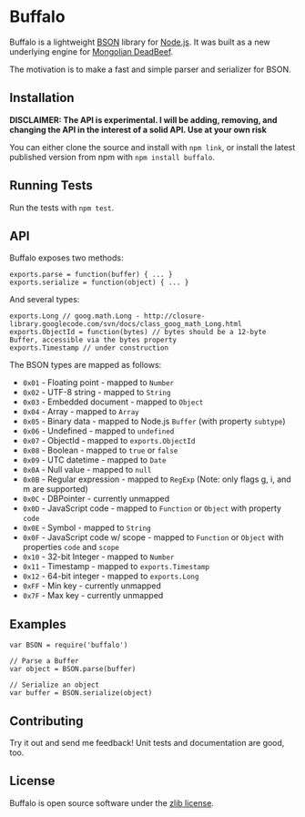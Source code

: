 Buffalo
==================
Buffalo is a lightweight [BSON][1] library for [Node.js][2]. It was built as a new underlying engine for
[Mongolian DeadBeef][3].

The motivation is to make a fast and simple parser and serializer for BSON.

Installation
------------
**DISCLAIMER: The API is experimental. I will be adding, removing, and changing the API in the
interest of a solid API. Use at your own risk**

You can either clone the source and install with `npm link`, or install the latest published version from npm with
`npm install buffalo`.

Running Tests
-------------
Run the tests with `npm test`.

API
---
Buffalo exposes two methods:

    exports.parse = function(buffer) { ... }
    exports.serialize = function(object) { ... }

And several types:

    exports.Long // goog.math.Long - http://closure-library.googlecode.com/svn/docs/class_goog_math_Long.html
    exports.ObjectId = function(bytes) // bytes should be a 12-byte Buffer, accessible via the bytes property
    exports.Timestamp // under construction

The BSON types are mapped as follows:

+ <code>0x01</code> - Floating point - mapped to <code>Number</code>
+ <code>0x02</code> - UTF-8 string - mapped to <code>String</code>
+ <code>0x03</code> - Embedded document - mapped to <code>Object</code>
+ <code>0x04</code> - Array - mapped to <code>Array</code>
+ <code>0x05</code> - Binary data - mapped to Node.js <code>Buffer</code> (with property <code>subtype</code>)
+ <code>0x06</code> - Undefined - mapped to <code>undefined</code>
+ <code>0x07</code> - ObjectId - mapped to <code>exports.ObjectId</code>
+ <code>0x08</code> - Boolean - mapped to <code>true</code> or <code>false</code>
+ <code>0x09</code> - UTC datetime - mapped to <code>Date</code>
+ <code>0x0A</code> - Null value - mapped to <code>null</code>
+ <code>0x0B</code> - Regular expression - mapped to <code>RegExp</code> (Note: only flags g, i, and m are supported)
+ <code>0x0C</code> - DBPointer - currently unmapped
+ <code>0x0D</code> - JavaScript code - mapped to <code>Function</code> or <code>Object</code> with property <code>code</code>
+ <code>0x0E</code> - Symbol - mapped to <code>String</code>
+ <code>0x0F</code> - JavaScript code w/ scope - mapped to <code>Function</code> or <code>Object</code> with properties <code>code</code> and <code>scope</code>
+ <code>0x10</code> - 32-bit Integer - mapped to <code>Number</code>
+ <code>0x11</code> - Timestamp - mapped to <code>exports.Timestamp</code>
+ <code>0x12</code> - 64-bit integer - mapped to <code>exports.Long</code>
+ <code>0xFF</code> - Min key - currently unmapped
+ <code>0x7F</code> - Max key - currently unmapped

Examples
--------

    var BSON = require('buffalo')

    // Parse a Buffer
    var object = BSON.parse(buffer)

    // Serialize an object
    var buffer = BSON.serialize(object)

Contributing
------------
Try it out and send me feedback! Unit tests and documentation are good, too.

License
-------
Buffalo is open source software under the [zlib license][4].

[1]: http://bsonspec.org/#/specification
[2]: http://nodejs.org/
[3]: https://github.com/marcello3d/node-mongolian
[4]: https://github.com/marcello3d/node-buffalo/blob/master/LICENSE
